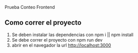 Prueba Conteo Frontend

## Como correr el proyecto

1. Se deben instalar las dependencias con npm i || npm install
2. Se debe correr el proyecto con npm run dev
3. abrir en el navegador la url [http://localhost:3000](http://localhost:3000)
